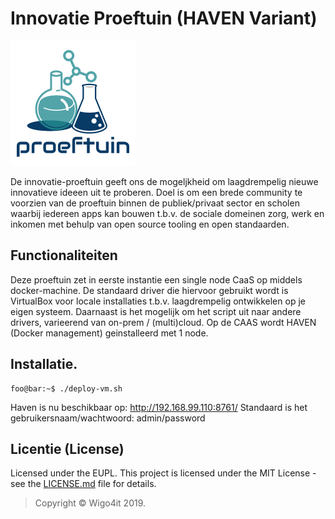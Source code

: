 # Innovatie Proeftuin (HAVEN Variant)

![Innovatie Proeftuin](../images/proeftuin.png "proeftuin")

De innovatie-proeftuin geeft ons de mogeljkheid om laagdrempelig nieuwe innovatieve ideeen uit te proberen.
Doel is om een brede community te voorzien van de proeftuin binnen de publiek/privaat sector en scholen waarbij iedereen apps kan bouwen t.b.v. de sociale domeinen zorg, werk en inkomen met behulp van open source tooling en open standaarden.

## Functionaliteiten

Deze proeftuin zet in eerste instantie een single node CaaS op middels docker-machine. De standaard driver die hiervoor gebruikt wordt is VirtualBox voor locale installaties t.b.v. laagdrempelig ontwikkelen op je eigen systeem. Daarnaast is het mogelijk om het script uit naar andere drivers, varieerend van on-prem / (multi)cloud. Op de CAAS wordt HAVEN (Docker management) geinstalleerd met 1 node.

## Installatie.

```console
foo@bar:~$ ./deploy-vm.sh
```

Haven is nu beschikbaar op: http://192.168.99.110:8761/
Standaard is het gebruikersnaam/wachtwoord: admin/password

## Licentie (License)

Licensed under the EUPL. This project is licensed under the MIT License - see the [LICENSE.md](../LICENSE.md) file for details.
> Copyright © Wigo4it 2019.
